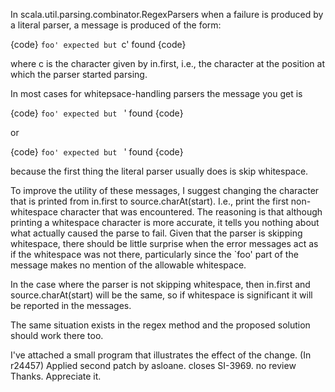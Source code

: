 In scala.util.parsing.combinator.RegexParsers when a failure is produced by a literal parser, a message is produced of the form:

{code}
`foo' expected but `c' found
{code}

where c is the character given by in.first, i.e., the character at the position at which the parser started parsing. 

In most cases for whitepsace-handling parsers the message you get is

{code}
`foo' expected but ` ' found
{code}

or 

{code}
`foo' expected but `
' found
{code}

because the first thing the literal parser usually does is skip whitespace.

To improve the utility of these messages, I suggest changing the character that is printed from in.first to source.charAt(start).  I.e., print the first non-whitespace character that was encountered. The reasoning is that although printing a whitespace character is more accurate, it tells you nothing about what actually caused the parse to fail. Given that the parser is skipping whitespace, there should be little surprise when the error messages act as if the whitespace was not there, particularly since the `foo' part of the message makes no mention of the allowable whitespace.

In the case where the parser is not skipping whitespace, then in.first and source.charAt(start) will be the same, so if whitespace is significant it will be reported in the messages.

The same situation exists in the regex method and the proposed solution should work there too.

I've attached a small program that illustrates the effect of the change.
(In r24457) Applied second patch by asloane. closes SI-3969. no review
Thanks.  Appreciate it.
